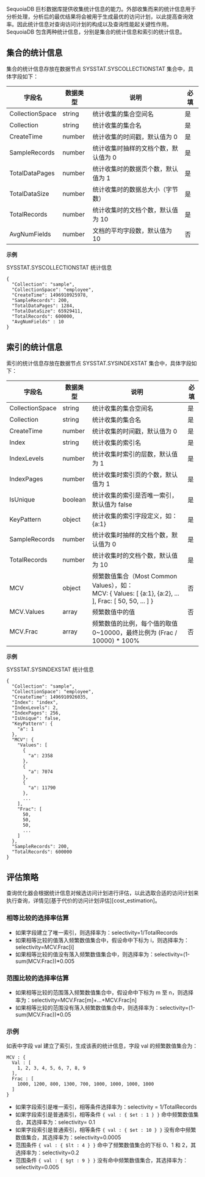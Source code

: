 [^_^]:
    统计信息
    作者：刘晓旋
    时间：20190228
    修改时间：2019/11/22
    评审意见
    王涛：时间：
    许建辉：时间：
    市场部：时间：20191122


SequoiaDB 巨杉数据库提供收集统计信息的能力。外部收集而来的统计信息用于分析处理，分析后的最优结果将会被用于生成最优的访问计划，以此提高查询效率。因此统计信息对查询访问计划的构成以及查询性能起关键性作用。
SequoiaDB 包含两种统计信息，分别是集合的统计信息和索引的统计信息。

集合的统计信息
----

集合的统计信息存放在数据节点 SYSSTAT.SYSCOLLECTIONSTAT 集合中，具体字段如下：

| 字段名          | 数据类型   | 说明                                 | 必填 |
| --------------- | ---------- | ------------------------------------ | ---- |
| CollectionSpace | string     | 统计收集的集合空间名                 | 是   |
| Collection      | string     | 统计收集的集合名                     | 是   |
| CreateTime      | number     | 统计收集的时间戳，默认值为 0         | 是   |
| SampleRecords   | number     | 统计收集时抽样的文档个数，默认值为 0 | 是   |
| TotalDataPages  | number     | 统计收集时的数据页个数，默认值为 1   | 是   |
| TotalDataSize   | number     | 统计收集时的数据总大小（字节数）     | 是   |
| TotalRecords    | number     | 统计收集时的文档个数，默认值为 10    | 是   |
| AvgNumFields    | number     | 文档的平均字段数，默认值为 10        | 否   |

**示例**

SYSSTAT.SYSCOLLECTIONSTAT 统计信息

```lang-json
{
  "Collection": "sample",
  "CollectionSpace": "employee",
  "CreateTime": 1496910925978,
  "SampleRecords": 200,
  "TotalDataPages": 1284,
  "TotalDataSize": 65929411,
  "TotalRecords": 600000,
  "AvgNumFields" : 10
}
```

索引的统计信息
----

索引的统计信息存放在数据节点 SYSSTAT.SYSINDEXSTAT 集合中，具体字段如下：

| 字段名          | 数据类型   | 说明                                                         | 必填 |
| --------------- | ---------- | ------------------------------------------------------------ | ---- |
| CollectionSpace | string     | 统计收集的集合空间名                                         | 是   |
| Collection      | string     | 统计收集的集合名                                             | 是   |
| CreateTime      | number     | 统计收集的时间戳，默认值为 0                                 | 是   |
| Index           | string     | 统计收集的索引名                                             | 是   |
| IndexLevels     | number     | 统计收集时索引的层数，默认值为 1                             | 是   |
| IndexPages      | number     | 统计收集时索引页的个数，默认值为 1                           | 是   |
| IsUnique        | boolean    | 统计收集的索引是否唯一索引，默认值为 false                   | 是   |
| KeyPattern      | object     | 统计收集的索引字段定义，如：{a:1}                            | 是   |
| SampleRecords   | number     | 统计收集时抽样的文档个数，默认值为 0                         | 是   |
| TotalRecords    | number     | 统计收集时的文档个数，默认值为 10                            | 是   |
| MCV             | object     | 频繁数值集合（Most Common Values），如：<br/>MCV: { Values: [ {a:1}, {a:2}, ... ], Frac: [ 50, 50, ... ] } | 否   | 
| MCV.Values      | array      | 频繁数值中的值                                                | 否   |
| MCV.Frac        | array      | 频繁数值的比例，每个值的取值 0~10000，最终比例为 (Frac / 10000) * 100% | 否   |

**示例**

SYSSTAT.SYSINDEXSTAT 统计信息

```lang-json
{
  "Collection": "sample",
  "CollectionSpace": "employee",
  "CreateTime": 1496910926035,
  "Index": "index",
  "IndexLevels": 2,
  "IndexPages": 256,
  "IsUnique": false,
  "KeyPattern": {
    "a": 1
  },
  "MCV": {
    "Values": [
      {
        "a": 2358
      },
      {
        "a": 7074
      },
      {
        "a": 11790
      },
      ...
    ],
    "Frac": [
      50,
      50,
      50,
      ...
    ]
  },
  "SampleRecords": 200,
  "TotalRecords": 600000
}
```

评估策略
----

查询优化器会根据统计信息对候选访问计划进行评估，以此选取合适的访问计划来执行查询，详情见[基于代价的访问计划评估][cost_estimation]。

### 相等比较的选择率估算
- 如果字段建立了唯一索引，则选择率为：selectivity=1/TotalRecords
- 如果相等比较的值落入频繁数值集合中，假设命中下标为 i，则选择率为：selectivity=MCV.Frac[i]
- 如果相等比较的值没有落入频繁数值集合中，则选择率为：selectivity=(1-sum(MCV.Frac))*0.005

### 范围比较的选择率估算

- 如果相等比较的范围落入频繁数值集合中，假设命中下标为 m 至 n，则选择率为：selectivity=MCV.Frac[m]+...+MCV.Frac[n]
- 如果相等比较的范围没有落入频繁数值集合中，则选择率为：selectivity=(1-sum(MCV.Frac))*0.05

### 示例

如表中字段 val 建立了索引，生成该表的统计信息，字段  val 的频繁数值集合为：

```lang-json
MCV : {
  Val : [
    1, 2, 3, 4, 5, 6, 7, 8, 9
  ],
  Frac : [
    1000, 1200, 800, 1300, 700, 1000, 1000, 1000, 1000
  ]
}
```

- 如果字段索引是唯一索引，相等条件选择率为：selectivity = 1/TotalRecords
- 如果字段索引是普通索引，相等条件 `{ val : { $et : 1 } }` 命中频繁数值集合，其选择率为：selectivity= 0.1
- 如果字段索引是普通索引，相等条件 `{ val : { $et : 10 } }` 没有命中频繁数值集合，其选择率为：selectivity=0.0005
- 范围条件 `{ val : { $lt : 4 } }` 命中了频繁数值集合的下标 0、1 和 2，其选择率为：selectivity=0.2 
- 范围条件 `{ val : { $gt : 9 } }` 没有命中频繁数值集合，其选择率为：selectivity=0.005


[^_^]:
     本文使用的所有引用和链接
[cost_estimation]:manual/Distributed_Engine/Maintainance/Access_Plan/cost_estimation.md

